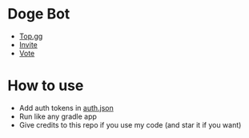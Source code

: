 # Doge Bot
- [Top.gg](https://top.gg/bot/741412043411816488)
- [Invite](https://top.gg/bot/741412043411816488/invite)
- [Vote](https://top.gg/bot/741412043411816488/vote)

# How to use
- Add auth tokens in [auth.json](auth.json)
- Run like any gradle app
- Give credits to this repo if you use my code (and star it if you want)
